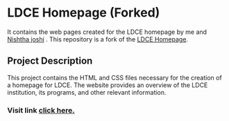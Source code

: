 # LDCE Homepage (Forked)

It contains the web pages created for the LDCE homepage by me and [Nishtha joshi](https://github.com/Nishthajosh/) . This repository is a fork of the [LDCE Homepage](https://github.com/Nishthajosh/ldce-homepage). 

## Project Description

This project contains the HTML and CSS files necessary for the creation of a homepage for LDCE. The website provides an overview of the LDCE institution, its programs, and other relevant information.

### Visit link [click here.](https://ldce-homepage.vercel.app/)
